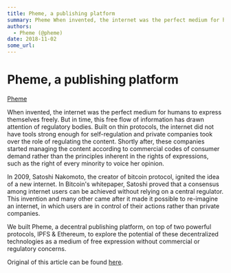 ```yaml
---
title: Pheme, a publishing platform
summary: Pheme When invented, the internet was the perfect medium for humans to express themselves freely. But in time, this free flow of information has drawn attention of regulatory bodies. Built on thin protocols, the internet did not have tools strong enough for self-regulation and private companies took over the role of regulating the content. Shortly after, these companies started managing the content according to commercial codes of consumer demand rather than the principles inherent in the rights
authors:
  - Pheme (@pheme)
date: 2018-11-02
some_url: 
---
```


# Pheme, a publishing platform


[Pheme](https://aloha.pheme.app)

When invented, the internet was the perfect medium for humans to express themselves freely. But in time, this free flow of information has drawn attention of regulatory bodies. Built on thin protocols, the internet did not have tools strong enough for self-regulation and private companies took over the role of regulating the content. Shortly after, these companies started managing the content according to commercial codes of consumer demand rather than the principles inherent in the rights of expressions, such as the right of every minority to voice her opinion.

In 2009, Satoshi Nakomoto, the creator of bitcoin protocol, ignited the idea of a new internet. In Bitcoin's whitepaper, Satoshi proved that a consensus among internet users can be achieved without relying on a central regulator. This invention and many other came after it made it possible to re-imagine an internet, in which users are in control of their actions rather than private companies.

We built Pheme, a decentral publishing platform, on top of two powerful protocols, IPFS & Ethereum, to explore the potential of these decentralized technologies as a medium of free expression without commercial or regulatory concerns.

Original of this article can be found [here](https://aloha.pheme.app/@pheme/bed5fe49-0d4e-42ee-80f1-74ae12c8a58b).